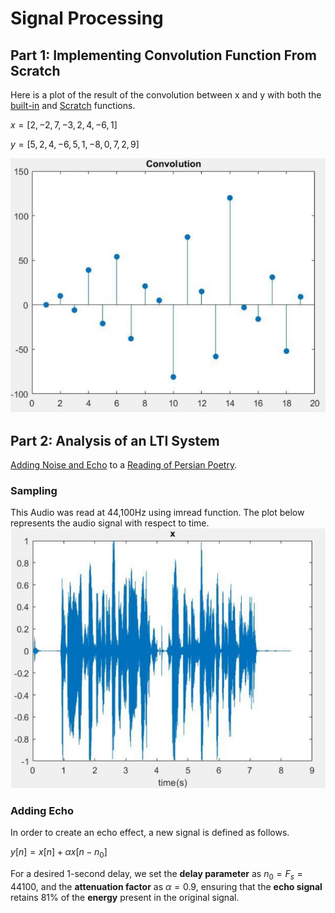 # Signal Processing
## Part 1: Implementing Convolution Function From Scratch
Here is a plot of the result of the convolution between x and y with both the [built-in](https://github.com/fardinabbasi/Signal_Processing/blob/main/Conv.m) and [Scratch](https://github.com/fardinabbasi/Signal_Processing/blob/main/Convolution.m) functions.

$x = [2,-2,7,-3,2,4,-6,1]$

$y = [5,2,4,-6,5,1,-8,0,7,2,9]$

<img src="/readme_images/conv.jpg" >

## Part 2: Analysis of an LTI System
[Adding Noise and Echo](https://github.com/fardinabbasi/Signal_Processing/blob/main/Audio.m) to a [Reading of Persian Poetry](https://github.com/fardinabbasi/Signal_Processing/blob/main/my_sound.wav).
### Sampling
This Audio was read at 44,100Hz using imread function.
The plot below represents the audio signal with respect to time.
<img src="/readme_images/sound.jpg">
### Adding Echo
In order to create an echo effect, a new signal is defined as follows.

$y[n] = x[n] + \alpha x[n-n_0]$

For a desired 1-second delay, we set the **delay parameter** as $n_0 = F_s = 44100$, and the **attenuation factor** as $\alpha = 0.9$, ensuring that the **echo signal** retains 81% of the **energy** present in the original signal.


